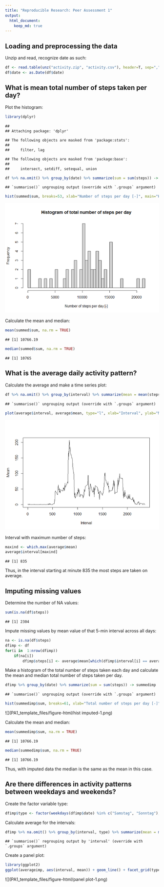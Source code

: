 ```yaml
---
title: "Reproducible Research: Peer Assessment 1"
output: 
  html_document:
    keep_md: true
---
```



## Loading and preprocessing the data

Unzip and read, recognize date as such:


```r
df <- read.table(unz("activity.zip", "activity.csv"), header=T, sep=",")
df$date <- as.Date(df$date)
```

## What is mean total number of steps taken per day?

Plot the histogram:


```r
library(dplyr)
```

```
## 
## Attaching package: 'dplyr'
```

```
## The following objects are masked from 'package:stats':
## 
##     filter, lag
```

```
## The following objects are masked from 'package:base':
## 
##     intersect, setdiff, setequal, union
```

```r
df %>% na.omit() %>% group_by(date) %>% summarize(sum = sum(steps)) -> summed
```

```
## `summarise()` ungrouping output (override with `.groups` argument)
```

```r
hist(summed$sum, breaks=53, xlab="Number of steps per day [-]", main="Histogram of total number of steps per day")
```

![](PA1_template_files/figure-html/histogram-1.png)<!-- -->

Calculate the mean and median:


```r
mean(summed$sum, na.rm = TRUE)
```

```
## [1] 10766.19
```

```r
median(summed$sum, na.rm = TRUE)
```

```
## [1] 10765
```

## What is the average daily activity pattern?

Calculate the average and make a time series plot:


```r
df %>% na.omit() %>% group_by(interval) %>% summarize(mean = mean(steps)) -> average
```

```
## `summarise()` ungrouping output (override with `.groups` argument)
```

```r
plot(average$interval, average$mean, type="l", xlab="Interval", ylab="Mean")
```

![](PA1_template_files/figure-html/average-1.png)<!-- -->

Interval with maximum number of steps:


```r
maxind <- which.max(average$mean)
average$interval[maxind]
```

```
## [1] 835
```
Thus, in the interval starting at minute 835 the most steps are taken on average.

## Imputing missing values

Determine the number of NA values:


```r
sum(is.na(df$steps))
```

```
## [1] 2304
```

Impute missing values by mean value of that 5-min interval across all days:


```r
na <- is.na(df$steps)
dfimp <- df
for(i in  1:nrow(dfimp)) 
    if(na[i]) 
        dfimp$steps[i] <- average$mean[which(dfimp$interval[i] == average$interval)]
```

Make a histogram of the total number of steps taken each day and calculate the mean and median total number of steps taken per day.


```r
dfimp %>% group_by(date) %>% summarize(sum = sum(steps)) -> summedimp
```

```
## `summarise()` ungrouping output (override with `.groups` argument)
```

```r
hist(summedimp$sum, breaks=61, xlab="Total number of steps per day [-]", main="Histogram of imputed data")
```

![](PA1_template_files/figure-html/hist imputed-1.png)<!-- -->

Calculate the mean and median:


```r
mean(summedimp$sum, na.rm = TRUE)
```

```
## [1] 10766.19
```

```r
median(summedimp$sum, na.rm = TRUE)
```

```
## [1] 10766.19
```
Thus, with imputed data the median is the same as the mean in this case.

## Are there differences in activity patterns between weekdays and weekends?

Create the factor variable type:


```r
dfimp$type <- factor(weekdays(dfimp$date) %in% c("Samstag", "Sonntag"), labels = c("weekday", "weekend"))
```

Calculate average for the intervals:

```r
dfimp %>% na.omit() %>% group_by(interval, type) %>% summarize(mean = mean(steps)) -> averageimp
```

```
## `summarise()` regrouping output by 'interval' (override with `.groups` argument)
```

Create a panel plot:


```r
library(ggplot2)
ggplot(averageimp, aes(interval, mean)) + geom_line() + facet_grid(type ~ .) + ylab("Number steps") + xlab("Interval")
```

![](PA1_template_files/figure-html/panel plot-1.png)<!-- -->
